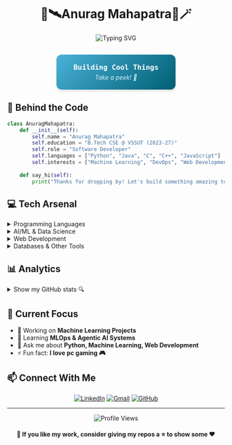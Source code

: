 <div align="center">

# 👾🛰️Anurag Mahapatra🔮🪄

![Typing SVG](https://readme-typing-svg.herokuapp.com?font=Fira+Code&weight=600&pause=800&color=4AB1D8&center=true&vCenter=true&width=600&lines=Machine+Learning+%7C+Artificial+Intelligence;Software+Engineering;Web+Development+%7C+DSA)

</div>

<div align="center" style="margin-top: 30px;">
  <div style="display: inline-block; background: linear-gradient(135deg, #4AB1D8, #005F73); padding: 20px 40px; border-radius: 12px; box-shadow: 0 4px 6px rgba(0,0,0,0.1);">
    <h3 style="color: #FFFFFF; font-family: 'Fira Code', monospace; margin: 0;">Building Cool Things</h3>
    <p style="color: #DFF6FF; font-style: italic; margin: 5px 0 0;">Take a peek! 🙌</p>
  </div>
</div>



## 🚀 Behind the Code

```python
class AnuragMahapatra:
    def __init__(self):
        self.name = "Anurag Mahapatra"
        self.education = "B.Tech CSE @ VSSUT (2023-27)"
        self.role = "Software Developer"
        self.languages = ["Python", "Java", "C", "C++", "JavaScript"]
        self.interests = ["Machine Learning", "DevOps", "Web Development"]
        
    def say_hi(self):
        print("Thanks for dropping by! Let's build something amazing together!")
```



## 💻 Tech Arsenal

<details>
<summary>Programming Languages</summary>
<br>
  
![Python](https://img.shields.io/badge/Python-3776AB?style=for-the-badge&logo=python&logoColor=white) ![Java](https://img.shields.io/badge/Java-ED8B00?style=for-the-badge&logo=java) ![C++](https://img.shields.io/badge/C%2B%2B-00599C?style=for-the-badge&logo=c%2B%2B&logoColor=blue) ![JavaScript](https://img.shields.io/badge/JavaScript-276DC3?style=for-the-badge&logo=JavaScript&logoColor=yellow)
</details>

<details>
<summary>AI/ML & Data Science</summary>
<br>
  
![TensorFlow](https://img.shields.io/badge/TensorFlow-FF6F00?style=for-the-badge&logo=tensorflow&logoColor=white) ![Keras](https://img.shields.io/badge/Keras-D00000?style=for-the-badge&logo=keras&logoColor=white) ![LangChain](https://img.shields.io/badge/LangChain-FFCC00?style=for-the-badge&logo=langchain&logoColor=black) ![Hugging Face](https://img.shields.io/badge/Hugging_Face-FFCC00?style=for-the-badge&logo=huggingface&logoColor=black) ![Neural Networks](https://img.shields.io/badge/Neural_Networks-3333CC?style=for-the-badge)
</details>

<details>
<summary>Web Development</summary>
<br>
  
![HTML5](https://img.shields.io/badge/HTML5-E34F26?style=for-the-badge&logo=html5&logoColor=white) ![CSS3](https://img.shields.io/badge/CSS3-1572B6?style=for-the-badge&logo=css3&logoColor=white) ![React](https://img.shields.io/badge/React-61DAFB?style=for-the-badge&logo=react&logoColor=black) ![Next.js](https://img.shields.io/badge/Next.js-000000?style=for-the-badge&logo=nextdotjs&logoColor=white)  
![Express.js](https://img.shields.io/badge/Express.js-404D59?style=for-the-badge) ![Node.js](https://img.shields.io/badge/Node.js-339933?style=for-the-badge&logo=nodedotjs&logoColor=white) ![Django](https://img.shields.io/badge/Django-092E20?style=for-the-badge&logo=django&logoColor=white)
</details>

<details>
<summary>Databases & Other Tools</summary>
<br>
  
![MongoDB](https://img.shields.io/badge/MongoDB-4EA94B?style=for-the-badge&logo=mongodb&logoColor=white) ![MySQL](https://img.shields.io/badge/MySQL-005C84?style=for-the-badge&logo=mysql&logoColor=white) ![Git](https://img.shields.io/badge/Git-F05032?style=for-the-badge&logo=git&logoColor=white) ![Docker](https://img.shields.io/badge/Docker-2496ED?style=for-the-badge&logo=docker&logoColor=white) ![Linux](https://img.shields.io/badge/Linux-FCC624?style=for-the-badge&logo=linux&logoColor=black)
</details>
  

## 📊 Analytics

<details>
  <summary>Show my GitHub stats 🔍</summary>
<br>
<div align="center">
  <img height="265em" src="https://github-readme-stats.vercel.app/api/top-langs/?username=IAnuragMahapatra&layout=compact&langs_count=8&theme=tokyonight" alt="Top Languages" />
  <br/>
  <img src="https://github-profile-summary-cards.vercel.app/api/cards/profile-details?username=IAnuragMahapatra&theme=tokyonight" alt="GitHub Profile Summary" />
  <img src="https://github-profile-summary-cards.vercel.app/api/cards/stats?username=IAnuragMahapatra&theme=tokyonight" alt="Stats" />
  <img src="https://github-profile-summary-cards.vercel.app/api/cards/productive-time?username=IAnuragMahapatra&theme=tokyonight&utcOffset=5.5" alt="Most Productive Time" />
</div>
</details>




## 🎯 Current Focus
- 🔭 Working on **Machine Learning Projects**
- 🌱 Learning **MLOps & Agentic AI Systems**
- 💬 Ask me about **Python, Machine Learning, Web Development**
- ⚡ Fun fact: **I love pc gaming 🎮**



## 📫 Connect With Me

<div align="center"> 
  
[![LinkedIn](https://img.shields.io/badge/LinkedIn-Connect-blue?style=for-the-badge&logo=linkedin)](https://www.linkedin.com/in/anurag-mahapatra-7336892b0/)
[![Gmail](https://img.shields.io/badge/Gmail-Mail-red?style=for-the-badge&logo=gmail)](mailto:anurag2005om@gmail.com)
[![GitHub](https://img.shields.io/badge/GitHub-Follow-white?style=for-the-badge&logo=github)](https://github.com/IAnuragMahapatra)
</div>

---

<div align="center">
  <img src="https://komarev.com/ghpvc/?username=IAnuragMahapatra&label=Profile%20Views&color=orange&style=flat" alt="Profile Views" />
  <h4>🎯 If you like my work, consider giving my repos a ⭐ to show some ❤️</h4>
</div>
